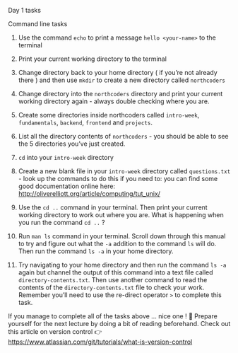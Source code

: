 Day 1 tasks

Command line tasks

1. Use the command `echo` to print a message `hello <your-name>` to the terminal

2. Print your current working directory to the terminal

3. Change directory back to your home directory ( if you’re not already there ) and then use `mkdir` to create a new directory called `northcoders`

4. Change directory into the `northcoders` directory and print your current working directory again - always double checking where you are.

5. Create some directories inside northcoders called `intro-week`, `fundamentals`, `backend`, `frontend` and `projects`.

6. List all the directory contents of `northcoders` - you should be able to see the 5 directories you’ve just created.

7. `cd` into your `intro-week` directory

8. Create a new blank file in your `intro-week` directory called `questions.txt` - look up the commands to do this if you need to: you can find some good documentation online here: http://oliverelliott.org/article/computing/tut_unix/

9. Use the `cd ..` command in your terminal. Then print your current working directory to work out where you are. What is happening when you run the command `cd ..` ?

10. Run `man ls` command in your terminal. Scroll down through this manual to try and figure out what the `-a` addition to the command `ls` will do. Then run the command `ls -a` in your home directory.

11. Try navigating to your home directory and then run the command `ls -a` again but channel the output of this command into a text file called `directory-contents.txt`. Then use another command to read the contents of the `directory-contents.txt` file to check your work. Remember you’ll need to use the re-direct operator `>` to complete this task.

If you manage to complete all of the tasks above … nice one ! :muscle:
Prepare yourself for the next lecture by doing a bit of reading beforehand. Check out this article on version control :point_right: https://www.atlassian.com/git/tutorials/what-is-version-control
